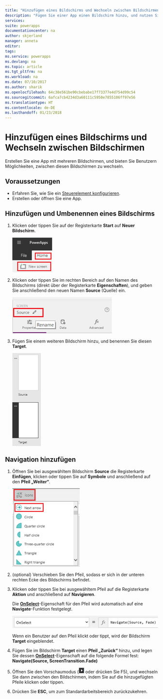 ```yaml
---
title: "Hinzufügen eines Bildschirms und Wechseln zwischen Bildschirmen | Microsoft-Dokumentation"
description: "Fügen Sie einer App einen Bildschirm hinzu, und nutzen Sie die Weiter- und Zurück-Pfeile, um in PowerApps zwischen Bildschirmen zu wechseln"
services: 
suite: powerapps
documentationcenter: na
author: skjerland
manager: anneta
editor: 
tags: 
ms.service: powerapps
ms.devlang: na
ms.topic: article
ms.tgt_pltfrm: na
ms.workload: na
ms.date: 07/10/2017
ms.author: sharik
ms.openlocfilehash: 64c38e561be90cbebabe17f73377e4d754d99c54
ms.sourcegitcommit: 6afca7cb4234d3a60111c5950e7855106ff97e56
ms.translationtype: HT
ms.contentlocale: de-DE
ms.lasthandoff: 01/23/2018
---
```

# <a name="add-a-screen-and-navigate-between-screens"></a>Hinzufügen eines Bildschirms und Wechseln zwischen Bildschirmen
Erstellen Sie eine App mit mehreren Bildschirmen, und bieten Sie Benutzern Möglichkeiten, zwischen diesen Bildschirmen zu wechseln.

## <a name="prerequisites"></a>Voraussetzungen
* Erfahren Sie, wie Sie ein [Steuerelement konfigurieren](add-configure-controls.md).
* Erstellen oder öffnen Sie eine App.

## <a name="add-and-rename-a-screen"></a>Hinzufügen und Umbenennen eines Bildschirms
1. Klicken oder tippen Sie auf der Registerkarte **Start** auf **Neuer Bildschirm**.

    ![Option zum Hinzufügen von Bildschirmen auf der Registerkarte „Start“](./media/add-screen-context-variables/add-screen.png)

2. Klicken oder tippen Sie im rechten Bereich auf den Namen des Bildschirms (direkt über der Registerkarte **Eigenschaften**), und geben Sie anschließend den neuen Namen **Source** (Quelle) ein.

    ![Umbenennen des Standardbildschirms](./media/add-screen-context-variables/name-source-screen.png)

3. Fügen Sie einem weiteren Bildschirm hinzu, und benennen Sie diesen **Target**.

    ![Zwei Bildschirme auf der linken Navigationsleiste](./media/add-screen-context-variables/two-screens-in-nav.png)

## <a name="add-navigation"></a>Navigation hinzufügen
1. Öffnen Sie bei ausgewähltem Bildschirm **Source** die Registerkarte **Einfügen**, klicken oder tippen Sie auf **Symbole** und anschließend auf den **Pfeil „Weiter“**.  

    ![Option „Formen“ auf der Registerkarte „Einfügen“](./media/add-screen-context-variables/add-next-arrow.png)

2. (optional) Verschieben Sie den Pfeil, sodass er sich in der unteren rechten Ecke des Bildschirms befindet.

3. Klicken oder tippen Sie bei ausgewähltem Pfeil auf die Registerkarte **Aktion** und anschließend auf **Navigieren**.

    Die **[OnSelect](controls/properties-core.md)**-Eigenschaft für den Pfeil wird automatisch auf eine **Navigate**-Funktion festgelegt.  

    ![Auf Navigate-Funktion festgelegte OnSelect-Eigenschaft](./media/add-screen-context-variables/onselect-default.png)

    Wenn ein Benutzer auf den Pfeil klickt oder tippt, wird der Bildschirm **Target** eingeblendet.

4. Fügen Sie im Bildschirm **Target** einen **Pfeil „Zurück“** hinzu, und legen Sie dessen **[OnSelect](controls/properties-core.md)**-Eigenschaft auf die folgende Formel fest:
   <br>**Navigate(Source, ScreenTransition.Fade)**

5. Öffnen Sie den Vorschaumodus (![](./media/add-screen-context-variables/preview.png) oder drücken Sie F5), und wechseln Sie dann zwischen den Bildschirmen, indem Sie auf die hinzugefügten Pfeile klicken oder tippen.

6. Drücken Sie **ESC**, um zum Standardarbeitsbereich zurückzukehren.
